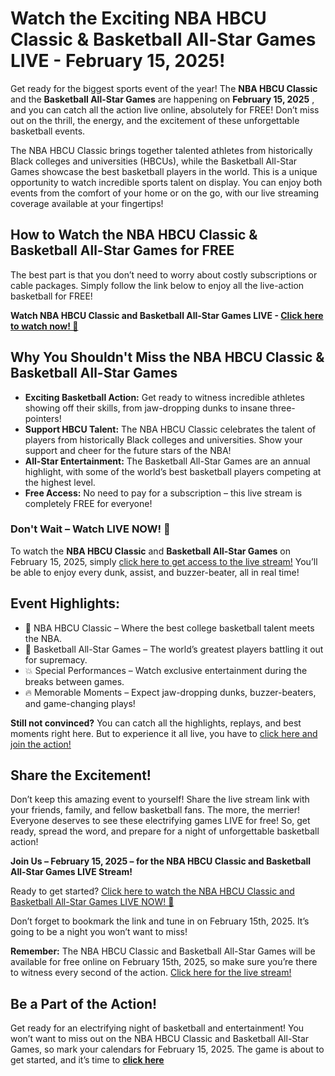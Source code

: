 # Watch the Exciting NBA HBCU Classic & Basketball All-Star Games LIVE - February 15, 2025!

Get ready for the biggest sports event of the year! The **NBA HBCU Classic** and the **Basketball All-Star Games** are happening on **February 15, 2025** , and you can catch all the action live online, absolutely for FREE! Don’t miss out on the thrill, the energy, and the excitement of these unforgettable basketball events.

The NBA HBCU Classic brings together talented athletes from historically Black colleges and universities (HBCUs), while the Basketball All-Star Games showcase the best basketball players in the world. This is a unique opportunity to watch incredible sports talent on display. You can enjoy both events from the comfort of your home or on the go, with our live streaming coverage available at your fingertips!

## How to Watch the NBA HBCU Classic & Basketball All-Star Games for FREE

The best part is that you don’t need to worry about costly subscriptions or cable packages. Simply follow the link below to enjoy all the live-action basketball for FREE!

**Watch NBA HBCU Classic and Basketball All-Star Games LIVE - [Click here to watch now! 🚀](https://tinyurl.com/livestreamfreeo?st=NBA+HBCU+Classic&si=ghc)**

## Why You Shouldn't Miss the NBA HBCU Classic & Basketball All-Star Games

- **Exciting Basketball Action:** Get ready to witness incredible athletes showing off their skills, from jaw-dropping dunks to insane three-pointers!
- **Support HBCU Talent:** The NBA HBCU Classic celebrates the talent of players from historically Black colleges and universities. Show your support and cheer for the future stars of the NBA!
- **All-Star Entertainment:** The Basketball All-Star Games are an annual highlight, with some of the world’s best basketball players competing at the highest level.
- **Free Access:** No need to pay for a subscription – this live stream is completely FREE for everyone!

### Don't Wait – Watch LIVE NOW! 🌟

To watch the **NBA HBCU Classic** and **Basketball All-Star Games** on February 15, 2025, simply [click here to get access to the live stream!](https://tinyurl.com/livestreamfreeo?st=NBA+HBCU+Classic&si=ghc) You’ll be able to enjoy every dunk, assist, and buzzer-beater, all in real time!

## Event Highlights:

- 🏀 NBA HBCU Classic – Where the best college basketball talent meets the NBA.
- 🎯 Basketball All-Star Games – The world’s greatest players battling it out for supremacy.
- 💥 Special Performances – Watch exclusive entertainment during the breaks between games.
- 🔥 Memorable Moments – Expect jaw-dropping dunks, buzzer-beaters, and game-changing plays!

**Still not convinced?** You can catch all the highlights, replays, and best moments right here. But to experience it all live, you have to [click here and join the action!](https://tinyurl.com/livestreamfreeo?st=NBA+HBCU+Classic&si=ghc)

## Share the Excitement!

Don’t keep this amazing event to yourself! Share the live stream link with your friends, family, and fellow basketball fans. The more, the merrier! Everyone deserves to see these electrifying games LIVE for free! So, get ready, spread the word, and prepare for a night of unforgettable basketball action!

**Join Us – February 15, 2025 – for the NBA HBCU Classic and Basketball All-Star Games LIVE Stream!**

Ready to get started? [Click here to watch the NBA HBCU Classic and Basketball All-Star Games LIVE NOW! 🎉](https://tinyurl.com/livestreamfreeo?st=NBA+HBCU+Classic&si=ghc)

Don’t forget to bookmark the link and tune in on February 15th, 2025. It’s going to be a night you won’t want to miss!

**Remember:** The NBA HBCU Classic and Basketball All-Star Games will be available for free online on February 15th, 2025, so make sure you’re there to witness every second of the action. [Click here for the live stream!](https://tinyurl.com/livestreamfreeo?st=NBA+HBCU+Classic&si=ghc)

## Be a Part of the Action!

Get ready for an electrifying night of basketball and entertainment! You won’t want to miss out on the NBA HBCU Classic and Basketball All-Star Games, so mark your calendars for February 15, 2025. The game is about to get started, and it’s time to **[click here](https://tinyurl.com/livestreamfreeo?st=NBA+HBCU+Classic&si=ghc)**
